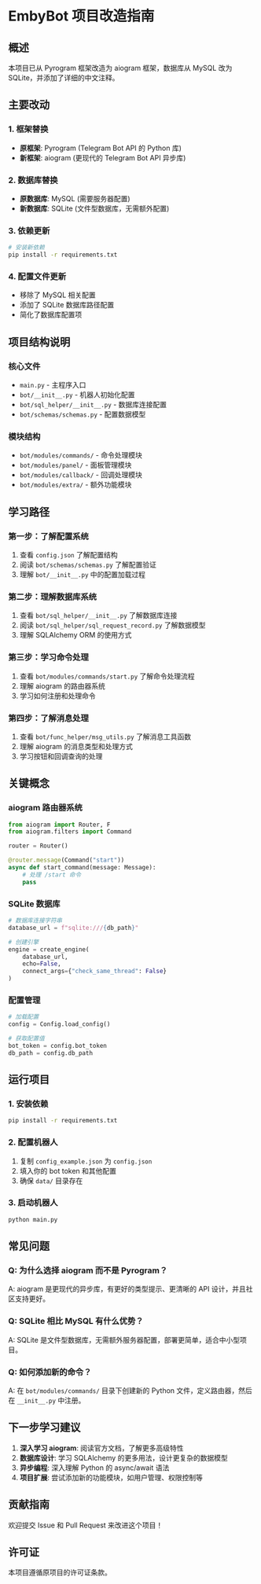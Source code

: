 # EmbyBot 项目改造指南

## 概述
本项目已从 Pyrogram 框架改造为 aiogram 框架，数据库从 MySQL 改为 SQLite，并添加了详细的中文注释。

## 主要改动

### 1. 框架替换
- **原框架**: Pyrogram (Telegram Bot API 的 Python 库)
- **新框架**: aiogram (更现代的 Telegram Bot API 异步库)

### 2. 数据库替换
- **原数据库**: MySQL (需要服务器配置)
- **新数据库**: SQLite (文件型数据库，无需额外配置)

### 3. 依赖更新
```bash
# 安装新依赖
pip install -r requirements.txt
```

### 4. 配置文件更新
- 移除了 MySQL 相关配置
- 添加了 SQLite 数据库路径配置
- 简化了数据库配置项

## 项目结构说明

### 核心文件
- `main.py` - 主程序入口
- `bot/__init__.py` - 机器人初始化配置
- `bot/sql_helper/__init__.py` - 数据库连接配置
- `bot/schemas/schemas.py` - 配置数据模型

### 模块结构
- `bot/modules/commands/` - 命令处理模块
- `bot/modules/panel/` - 面板管理模块
- `bot/modules/callback/` - 回调处理模块
- `bot/modules/extra/` - 额外功能模块

## 学习路径

### 第一步：了解配置系统
1. 查看 `config.json` 了解配置结构
2. 阅读 `bot/schemas/schemas.py` 了解配置验证
3. 理解 `bot/__init__.py` 中的配置加载过程

### 第二步：理解数据库系统
1. 查看 `bot/sql_helper/__init__.py` 了解数据库连接
2. 阅读 `bot/sql_helper/sql_request_record.py` 了解数据模型
3. 理解 SQLAlchemy ORM 的使用方式

### 第三步：学习命令处理
1. 查看 `bot/modules/commands/start.py` 了解命令处理流程
2. 理解 aiogram 的路由器系统
3. 学习如何注册和处理命令

### 第四步：了解消息处理
1. 查看 `bot/func_helper/msg_utils.py` 了解消息工具函数
2. 理解 aiogram 的消息类型和处理方式
3. 学习按钮和回调查询的处理

## 关键概念

### aiogram 路由器系统
```python
from aiogram import Router, F
from aiogram.filters import Command

router = Router()

@router.message(Command("start"))
async def start_command(message: Message):
    # 处理 /start 命令
    pass
```

### SQLite 数据库
```python
# 数据库连接字符串
database_url = f"sqlite:///{db_path}"

# 创建引擎
engine = create_engine(
    database_url, 
    echo=False,
    connect_args={"check_same_thread": False}
)
```

### 配置管理
```python
# 加载配置
config = Config.load_config()

# 获取配置值
bot_token = config.bot_token
db_path = config.db_path
```

## 运行项目

### 1. 安装依赖
```bash
pip install -r requirements.txt
```

### 2. 配置机器人
1. 复制 `config_example.json` 为 `config.json`
2. 填入你的 bot token 和其他配置
3. 确保 `data/` 目录存在

### 3. 启动机器人
```bash
python main.py
```

## 常见问题

### Q: 为什么选择 aiogram 而不是 Pyrogram？
A: aiogram 是更现代的异步库，有更好的类型提示、更清晰的 API 设计，并且社区支持更好。

### Q: SQLite 相比 MySQL 有什么优势？
A: SQLite 是文件型数据库，无需额外服务器配置，部署更简单，适合中小型项目。

### Q: 如何添加新的命令？
A: 在 `bot/modules/commands/` 目录下创建新的 Python 文件，定义路由器，然后在 `__init__.py` 中注册。

## 下一步学习建议

1. **深入学习 aiogram**: 阅读官方文档，了解更多高级特性
2. **数据库设计**: 学习 SQLAlchemy 的更多用法，设计更复杂的数据模型
3. **异步编程**: 深入理解 Python 的 async/await 语法
4. **项目扩展**: 尝试添加新的功能模块，如用户管理、权限控制等

## 贡献指南

欢迎提交 Issue 和 Pull Request 来改进这个项目！

## 许可证

本项目遵循原项目的许可证条款。
